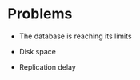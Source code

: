 # Problems

<!-- %% svg-grid: none -->
<!-- %% li-hides: 1 -->

* The database is reaching its limits

* Disk space

* Replication delay
